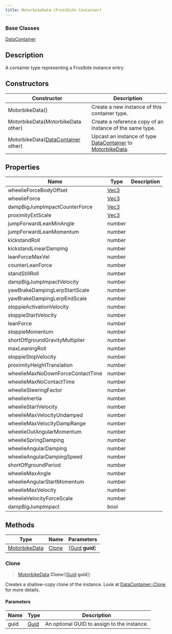 ```yaml
---
title: MotorbikeData (Frostbite Container)
---
```

### Base Classes

[DataContainer](/vext/ref/cls/shr/datacontainer)

## Description

A container type representing a Frostbite instance entry.

## Constructors

| Constructor                                                              | Description                                                                                                       |
| ------------------------------------------------------------------------ | ----------------------------------------------------------------------------------------------------------------- |
| MotorbikeData()                                                          | Create a new instance of this container type.                                                                     |
| MotorbikeData(MotorbikeData other)                                       | Create a reference copy of an instance of the same type.                                                          |
| MotorbikeData([DataContainer](/vext/ref/cls/shr/datacontainer) other) | Upcast an instance of type [DataContainer](/vext/ref/cls/shr/datacontainer) to [MotorbikeData](MotorbikeData). |

## Properties

| Name                             | Type                              | Description |
| -------------------------------- | --------------------------------- | ----------- |
| wheelieForceBodyOffset           | [Vec3](/vext/ref/cls/shr/Vec3) |             |
| wheelieForce                     | [Vec3](/vext/ref/cls/shr/Vec3) |             |
| dampBigJumpImpactCounterForce    | [Vec3](/vext/ref/cls/shr/Vec3) |             |
| proximityExtScale                | [Vec3](/vext/ref/cls/shr/Vec3) |             |
| jumpForwardLeanMinAngle          | number                            |             |
| jumpForwardLeanMomentum          | number                            |             |
| kickstandRoll                    | number                            |             |
| kickstandLinearDamping           | number                            |             |
| leanForceMaxVel                  | number                            |             |
| counterLeanForce                 | number                            |             |
| standStillRoll                   | number                            |             |
| dampBigJumpImpactVelocity        | number                            |             |
| yawBrakeDampingLerpStartScale    | number                            |             |
| yawBrakeDampingLerpEndScale      | number                            |             |
| stoppieActivationVelocity        | number                            |             |
| stoppieStartVelocity             | number                            |             |
| leanForce                        | number                            |             |
| stoppieMomentum                  | number                            |             |
| shortOffgroundGravityMultiplier  | number                            |             |
| maxLeaningRoll                   | number                            |             |
| stoppieStopVelocity              | number                            |             |
| proximityHeightTranslation       | number                            |             |
| wheelieMaxNoDownForceContactTime | number                            |             |
| wheelieMaxNoContactTime          | number                            |             |
| wheelieSteeringFactor            | number                            |             |
| wheelieInertia                   | number                            |             |
| wheelieStartVelocity             | number                            |             |
| wheelieMaxVelocityUndamped       | number                            |             |
| wheelieMaxVelocityDampRange      | number                            |             |
| wheelieOutAngularMomentum        | number                            |             |
| wheelieSpringDamping             | number                            |             |
| wheelieAngularDamping            | number                            |             |
| wheelieAngularDampingSpeed       | number                            |             |
| shortOffgroundPeriod             | number                            |             |
| wheelieMaxAngle                  | number                            |             |
| wheelieAngularStartMomentum      | number                            |             |
| wheelieMaxVelocity               | number                            |             |
| wheelieVelocityForceScale        | number                            |             |
| dampBigJumpImpact                | bool                              |             |

## Methods

| Type                           | Name            | Parameters                                     |
| ------------------------------ | --------------- | ---------------------------------------------- |
| [MotorbikeData](MotorbikeData) | [Clone](#clone) | \[[Guid](/vext/ref/cls/shr/guid) **guid**\] |

### Clone

> [MotorbikeData](MotorbikeData) **Clone**(\[[Guid](/vext/ref/cls/shr/guid) **guid**\])

Creates a shallow-copy clone of the instance. Look at [DataContainer::Clone](/vext/ref/cls/shr/datacontainer#clone) for more details.

#### Parameters

| Name | Type         | Description                                 |
| ---- | ------------ | ------------------------------------------- |
| guid | [Guid](Guid) | An optional GUID to assign to the instance. |
